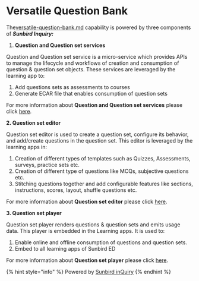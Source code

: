 # Versatile Question Bank

The[versatile-question-bank.md](../versatile-question-bank.md "mention") capability is powered by three components of _**Sunbird Inquiry:**_

1. **Question and Question set services**

Question and Question set service is a micro-service which provides APIs to manage the lifecycle and workflows of creation and consumption of question & question set objects. These services are leveraged by the learning app to:

1. Add questions sets as assessments to courses
2. Generate ECAR file that enables consumption of question sets

For more information about **Question and Question set services** please click [here](http://127.0.0.1:5000/s/Wu4HIWGkb7dD4y0Kup4W/learn/product-and-developer-guide/question-and-question-set-service).

**2. Question set editor**

Question set editor is used to create a question set, configure its behavior, and add/create questions in the question set. This editor is leveraged by the learning apps in:

1. Creation of different types of templates such as Quizzes, Assessments, surveys, practice sets etc.
2. Creation of different type of questions like MCQs, subjective questions etc.
3. Stitching questions together and add configurable features like sections, instructions, scores, layout, shuffle questions etc.

For more information about **Question set editor** please click [here](http://127.0.0.1:5000/s/Wu4HIWGkb7dD4y0Kup4W/learn/product-and-developer-guide/question-and-question-set-editor).

**3. Question set player**

Question set player renders questions & question sets and emits usage data. This player is embedded in the Learning apps. It is used to:

1. Enable online and offline consumption of questions and question sets.
2. Embed to all learning apps of Sunbird ED

For more information about **Question set player** please click [here](http://127.0.0.1:5000/s/Wu4HIWGkb7dD4y0Kup4W/learn/product-and-developer-guide/question-set-player).

{% hint style="info" %}
Powered by [Sunbird inQuiry](http://127.0.0.1:5000/o/-Mi9QwJlsfb7xuxTBc0J/s/Wu4HIWGkb7dD4y0Kup4W/ "mention")
{% endhint %}
